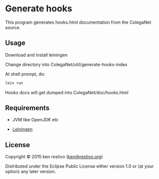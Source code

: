 # Generate hooks

This program generates hooks.html documentation from the ColegaNet source.

## Usage

Download and install leiningen

Change directory into  ColegaNet/util/generate-hooks-index

At shell prompt, do:

```sh
lein run
```

Hooks docs will get dumped into ColegaNet/doc/hooks.html

## Requirements

* JVM like OpenJDK etc

* [Leiningen](http://leiningen.org/)

## License

Copyright © 2015 ken restivo (ken@restivo.org)

Distributed under the Eclipse Public License either version 1.0 or (at
your option) any later version.
